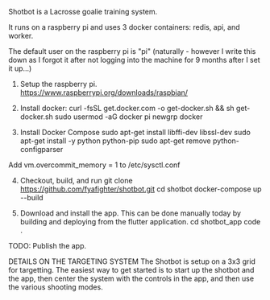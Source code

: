 Shotbot is a Lacrosse goalie training system.

It runs on a raspberry pi and uses 3 docker containers: 
redis, api, and worker.

The default user on the raspberry pi is "pi" 
(naturally - however I write this down as I forgot it after not logging into the machine for 9 months after I set it up...)

1. Setup the raspberry pi.
https://www.raspberrypi.org/downloads/raspbian/

2. Install docker:
curl -fsSL get.docker.com -o get-docker.sh && sh get-docker.sh
sudo usermod -aG docker pi
newgrp docker

3. Install Docker Compose
sudo apt-get install libffi-dev libssl-dev
sudo apt-get install -y python python-pip
sudo apt-get remove python-configparser

Add vm.overcommit_memory = 1 to /etc/sysctl.conf

4. Checkout, build, and run
git clone https://github.com/fyafighter/shotbot.git
cd shotbot
docker-compose up --build

5. Download and install the app.
This can be done manually today by building and deploying from the flutter application. 
cd shotbot_app 
code .

TODO: Publish the app. 


DETAILS ON THE TARGETING SYSTEM
The Shotbot is setup on a 3x3 grid for targetting. The easiest way to get started is to start up the shotbot and the app, then center the system with the controls in the app, and then use the various shooting modes. 